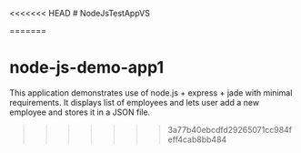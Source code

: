 <<<<<<< HEAD
﻿# NodeJsTestAppVS


=======
# node-js-demo-app1
This application demonstrates use of node.js + express + jade with minimal requirements. It displays list of employees and lets user add a new employee and stores it in a JSON file.
>>>>>>> 3a77b40ebcdfd29265071cc984feff4cab8bb484
